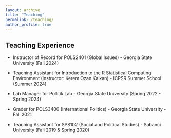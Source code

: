 ```yaml
---
layout: archive
title: "Teaching"
permalink: /teaching/
author_profile: true
---
```


## Teaching Experience 

- Instructor of Record for POLS2401 (Global Issues) - Georgia State University (Fall 2024)

- Teaching Assistant for Introduction to the R Statistical Computing Environment (Instructor: Kerem Ozan Kalkan) - ICPSR Summer School (Summer 2024)

- Lab Manager for Pollitik Lab - Georgia State University (Spring 2022 - Spring 2024)

- Grader for POLS3400 (International Politics) - Georgia State University - Fall 2021

- Teaching Assistant for SPS102 (Social and Political Studies) - Sabanci University (Fall 2019 & Spring 2020)
